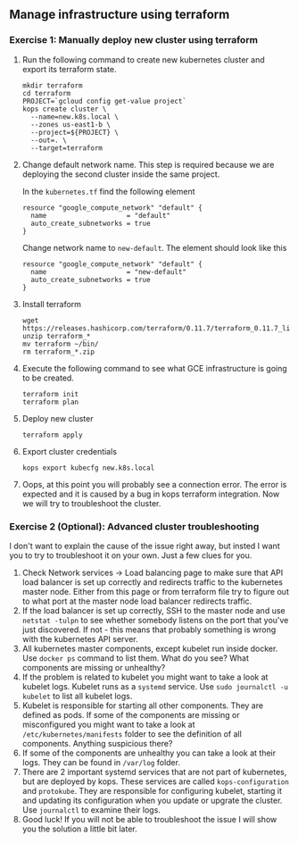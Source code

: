 ## Manage infrastructure using terraform 

### Exercise 1: Manually deploy new cluster using terraform 

1. Run the following command to create new kubernetes cluster and export its terraform state.

    ```
    mkdir terraform
    cd terraform
    PROJECT=`gcloud config get-value project`
    kops create cluster \
      --name=new.k8s.local \
      --zones us-east1-b \
      --project=${PROJECT} \
      --out=. \
      --target=terraform
    ```

1. Change default network name. This step is required because we are deploying the second cluster inside the same project.

    In the `kubernetes.tf` find the following element
    ```
    resource "google_compute_network" "default" {
      name                    = "default"
      auto_create_subnetworks = true
    }
    ```
    Change network name to `new-default`. The element should look like this
    ```
    resource "google_compute_network" "default" {
      name                    = "new-default"
      auto_create_subnetworks = true
    }
    ```

1. Install terraform
    ```
    wget https://releases.hashicorp.com/terraform/0.11.7/terraform_0.11.7_linux_amd64.zip
    unzip terraform_*
    mv terraform ~/bin/
    rm terraform_*.zip
    ```

1. Execute the following command to see what GCE infrastructure is going to be created.
    ```
    terraform init
    terraform plan
    ```

1. Deploy new cluster
    ```
    terraform apply
    ```

1. Export cluster credentials
    ```
    kops export kubecfg new.k8s.local
    ```

1. Oops, at this point you will probably see a connection error. The error is expected and it is caused by a bug in kops terraform integration. Now we will try to troubleshoot the cluster.

### Exercise 2 (Optional): Advanced cluster troubleshooting

I don't want to explain the cause of the issue right away, but insted I want you to try to troubleshoot it on your own. Just a few clues for you.

1. Check Network services -> Load balancing page to make sure that API load balancer is set up correctly and redirects traffic to the kubernetes master node. Either from this page or from terraform file try to figure out to what port at the master node load balancer redirects traffic.
1. If the load balancer is set up correctly, SSH to the master node and use `netstat -tulpn` to see whether somebody listens on the port that you've just discovered.  If not - this means that probably something is wrong with the kubernetes API server.
1. All kubernetes master components, except kubelet run inside docker. Use `docker ps` command to list them. What do you see? What components are missing or unhealthy?
1. If the problem is related to kubelet you might want to take a look at kubelet logs. Kubelet runs as a `systemd` service. Use `sudo journalctl -u kubelet` to list all kubelet logs.
1. Kubelet is responsible for starting all other components. They are defined as pods. If some of the components are missing or misconfigured you might want to take a look at `/etc/kubernetes/manifests` folder to see the definition of all components. Anything suspicious there?
1. If some of the components are unhealthy you can take a look at their logs. They can be found in `/var/log` folder.
1. There are 2 important systemd services that are not part of kubernetes, but are deployed by kops. These services are called `kops-configuration` and `protokube`. They are responsible for configuring kubelet, starting it and updating its configuration when you update or upgrate the cluster. Use `journalctl` to examine their logs.
1. Good luck! If you will not be able to troubleshoot the issue I will show you the solution a little bit later.

